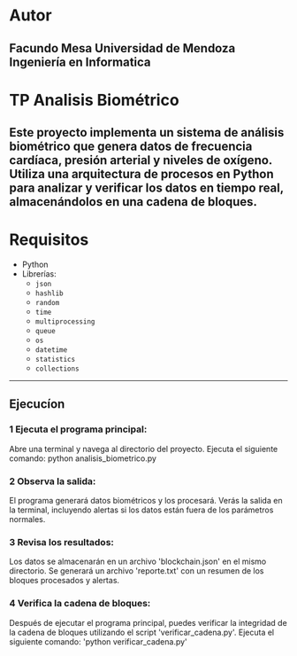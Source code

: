 # Autor 
Facundo Mesa 
Universidad de Mendoza 
Ingeniería en Informatica
---

# TP Analisis Biométrico

Este proyecto implementa un sistema de análisis biométrico que genera datos de frecuencia cardíaca, presión arterial y niveles de oxígeno. Utiliza una arquitectura de procesos en Python para analizar y verificar los datos en tiempo real, almacenándolos en una cadena de bloques.
--- 

# Requisitos
- Python
- Librerías:
  - `json`
  - `hashlib`
  - `random`
  - `time`
  - `multiprocessing`
  - `queue`
  - `os`
  - `datetime`
  - `statistics`
  - `collections`
---

## Ejecucíon 

### 1 Ejecuta el programa principal:

Abre una terminal y navega al directorio del proyecto.
Ejecuta el siguiente comando: python analisis_biometrico.py 

### 2 Observa la salida:

El programa generará datos biométricos y los procesará. Verás la salida en la terminal, incluyendo alertas si los datos están fuera de los parámetros normales.

### 3 Revisa los resultados:

Los datos se almacenarán en un archivo 'blockchain.json' en el mismo directorio.
Se generará un archivo 'reporte.txt' con un resumen de los bloques procesados y alertas.

### 4 Verifica la cadena de bloques:

Después de ejecutar el programa principal, puedes verificar la integridad de la cadena de bloques utilizando el script 'verificar_cadena.py'.
Ejecuta el siguiente comando:
'python verificar_cadena.py'